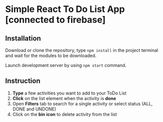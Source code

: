 # Simple React To Do List App [connected to firebase]

## Installation

Download or clone the repository, type `npm install` in the project terminal and wait for the modules to be downloaded.

Launch development server by using `npm start` command.

## Instruction
1. **Type** a few activities you want to add to your ToDo List
2. **Click** on the list element when the activity is **done**
3. Open **Filters** tab to search for a single activity or select status (ALL, DONE and UNDONE)
4. Click on the **bin icon** to delete activity from the list
